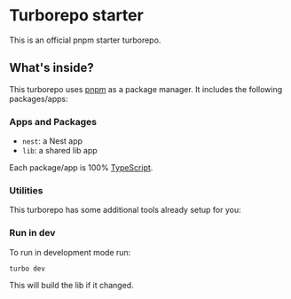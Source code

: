 # Turborepo starter

This is an official pnpm starter turborepo.

## What's inside?

This turborepo uses [pnpm](https://pnpm.io) as a package manager. It includes the following packages/apps:

### Apps and Packages

- `nest`: a Nest app
- `lib`: a shared lib app

Each package/app is 100% [TypeScript](https://www.typescriptlang.org/).

### Utilities

This turborepo has some additional tools already setup for you:

### Run in dev

To run in development mode run:

```
turbo dev
```

This will build the lib if it changed.
